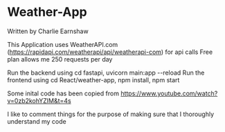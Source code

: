 # Weather-App

Written by Charlie Earnshaw

This Application uses WeatherAPI.com (https://rapidapi.com/weatherapi/api/weatherapi-com) for api calls
Free plan allows me 250 requests per day

Run the backend using cd fastapi, uvicorn main:app --reload
Run the frontend using cd React/weather-app, npm install, npm start

Some inital code has been copied from https://www.youtube.com/watch?v=0zb2kohYZIM&t=4s

I like to comment things for the purpose of making sure that I thoroughly understand my code
